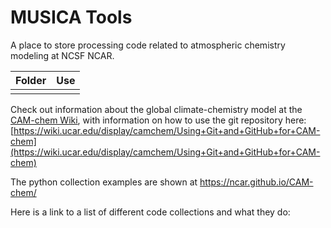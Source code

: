 # MUSICA Tools

A place to store processing code related to atmospheric chemistry modeling at NCSF NCAR.

| Folder | Use |
|-------------------|-------------------|
| | |

Check out information about the global climate-chemistry model at the [CAM-chem Wiki](https://wiki.ucar.edu/display/camchem/Home), with information on how to use the git repository here: [https://wiki.ucar.edu/display/camchem/Using+Git+and+GitHub+for+CAM-chem](https://wiki.ucar.edu/display/camchem/Using+Git+and+GitHub+for+CAM-chem)

The python collection examples are shown at https://ncar.github.io/CAM-chem/

Here is a link to a list of different code collections and what they do: 
